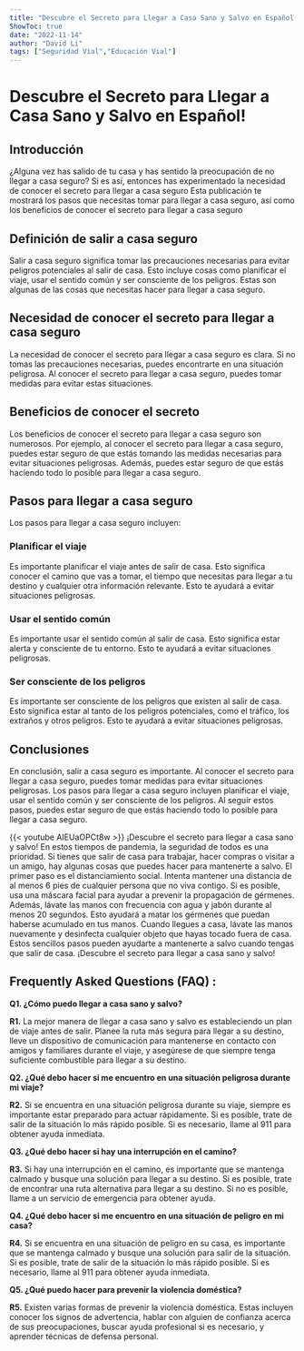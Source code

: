 ```yaml
---
title: "Descubre el Secreto para Llegar a Casa Sano y Salvo en Español!"
ShowToc: true 
date: "2022-11-14"
author: "David Li" 
tags: ["Seguridad Vial","Educación Vial"]
---
```

# Descubre el Secreto para Llegar a Casa Sano y Salvo en Español!

## Introducción

¿Alguna vez has salido de tu casa y has sentido la preocupación de no llegar a casa seguro? Si es así, entonces has experimentado la necesidad de conocer el secreto para llegar a casa seguro Esta publicación te mostrará los pasos que necesitas tomar para llegar a casa seguro, así como los beneficios de conocer el secreto para llegar a casa seguro

## Definición de salir a casa seguro

Salir a casa seguro significa tomar las precauciones necesarias para evitar peligros potenciales al salir de casa. Esto incluye cosas como planificar el viaje, usar el sentido común y ser consciente de los peligros. Estas son algunas de las cosas que necesitas hacer para llegar a casa seguro.

## Necesidad de conocer el secreto para llegar a casa seguro

La necesidad de conocer el secreto para llegar a casa seguro es clara. Si no tomas las precauciones necesarias, puedes encontrarte en una situación peligrosa. Al conocer el secreto para llegar a casa seguro, puedes tomar medidas para evitar estas situaciones.

## Beneficios de conocer el secreto

Los beneficios de conocer el secreto para llegar a casa seguro son numerosos. Por ejemplo, al conocer el secreto para llegar a casa seguro, puedes estar seguro de que estás tomando las medidas necesarias para evitar situaciones peligrosas. Además, puedes estar seguro de que estás haciendo todo lo posible para llegar a casa seguro.

## Pasos para llegar a casa seguro

Los pasos para llegar a casa seguro incluyen:

### Planificar el viaje

Es importante planificar el viaje antes de salir de casa. Esto significa conocer el camino que vas a tomar, el tiempo que necesitas para llegar a tu destino y cualquier otra información relevante. Esto te ayudará a evitar situaciones peligrosas.

### Usar el sentido común

Es importante usar el sentido común al salir de casa. Esto significa estar alerta y consciente de tu entorno. Esto te ayudará a evitar situaciones peligrosas.

### Ser consciente de los peligros

Es importante ser consciente de los peligros que existen al salir de casa. Esto significa estar al tanto de los peligros potenciales, como el tráfico, los extraños y otros peligros. Esto te ayudará a evitar situaciones peligrosas.

## Conclusiones

En conclusión, salir a casa seguro es importante. Al conocer el secreto para llegar a casa seguro, puedes tomar medidas para evitar situaciones peligrosas. Los pasos para llegar a casa seguro incluyen planificar el viaje, usar el sentido común y ser consciente de los peligros. Al seguir estos pasos, puedes estar seguro de que estás haciendo todo lo posible para llegar a casa seguro.

{{< youtube AIEUaOPCt8w >}} 
¡Descubre el secreto para llegar a casa sano y salvo! En estos tiempos de pandemia, la seguridad de todos es una prioridad. Si tienes que salir de casa para trabajar, hacer compras o visitar a un amigo, hay algunas cosas que puedes hacer para mantenerte a salvo. El primer paso es el distanciamiento social. Intenta mantener una distancia de al menos 6 pies de cualquier persona que no viva contigo. Si es posible, usa una máscara facial para ayudar a prevenir la propagación de gérmenes. Además, lávate las manos con frecuencia con agua y jabón durante al menos 20 segundos. Esto ayudará a matar los gérmenes que puedan haberse acumulado en tus manos. Cuando llegues a casa, lávate las manos nuevamente y desinfecta cualquier objeto que hayas tocado fuera de casa. Estos sencillos pasos pueden ayudarte a mantenerte a salvo cuando tengas que salir de casa. ¡Descubre el secreto para llegar a casa sano y salvo!

## Frequently Asked Questions (FAQ) :
**Q1. ¿Cómo puedo llegar a casa sano y salvo?**

**R1.** La mejor manera de llegar a casa sano y salvo es estableciendo un plan de viaje antes de salir. Planee la ruta más segura para llegar a su destino, lleve un dispositivo de comunicación para mantenerse en contacto con amigos y familiares durante el viaje, y asegúrese de que siempre tenga suficiente combustible para llegar a su destino.

**Q2. ¿Qué debo hacer si me encuentro en una situación peligrosa durante mi viaje?**

**R2.** Si se encuentra en una situación peligrosa durante su viaje, siempre es importante estar preparado para actuar rápidamente. Si es posible, trate de salir de la situación lo más rápido posible. Si es necesario, llame al 911 para obtener ayuda inmediata.

**Q3. ¿Qué debo hacer si hay una interrupción en el camino?**

**R3.** Si hay una interrupción en el camino, es importante que se mantenga calmado y busque una solución para llegar a su destino. Si es posible, trate de encontrar una ruta alternativa para llegar a su destino. Si no es posible, llame a un servicio de emergencia para obtener ayuda.

**Q4. ¿Qué debo hacer si me encuentro en una situación de peligro en mi casa?**

**R4.** Si se encuentra en una situación de peligro en su casa, es importante que se mantenga calmado y busque una solución para salir de la situación. Si es posible, trate de salir de la situación lo más rápido posible. Si es necesario, llame al 911 para obtener ayuda inmediata.

**Q5. ¿Qué puedo hacer para prevenir la violencia doméstica?**

**R5.** Existen varias formas de prevenir la violencia doméstica. Estas incluyen conocer los signos de advertencia, hablar con alguien de confianza acerca de sus preocupaciones, buscar ayuda profesional si es necesario, y aprender técnicas de defensa personal.



